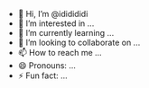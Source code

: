 - 👋 Hi, I’m @ididididi
- 👀 I’m interested in ...
- 🌱 I’m currently learning ...
- 💞️ I’m looking to collaborate on ...
- 📫 How to reach me ...
- 😄 Pronouns: ...
- ⚡ Fun fact: ...

<!---
ididididi/ididididi is a ✨ special ✨ repository because its `README.md` (this file) appears on your GitHub profile.
You can click the Preview link to take a look at your changes.
--->
